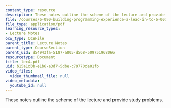 ```yaml
---
content_type: resource
description: These notes outline the scheme of the lecture and provide study problems.
file: /courses/6-090-building-programming-experience-a-lead-in-to-6-001-january-iap-2005/b15a1d3be1b6a3d75dbec79770de01fb_lec4.pdf
file_type: application/pdf
learning_resource_types:
- Lecture Notes
ocw_type: OCWFile
parent_title: Lecture Notes
parent_type: CourseSection
parent_uid: d54943fa-5187-a805-d568-509751968066
resourcetype: Document
title: lec4.pdf
uid: b15a1d3b-e1b6-a3d7-5dbe-c79770de01fb
video_files:
  video_thumbnail_file: null
video_metadata:
  youtube_id: null
---
```

These notes outline the scheme of the lecture and provide study problems.

